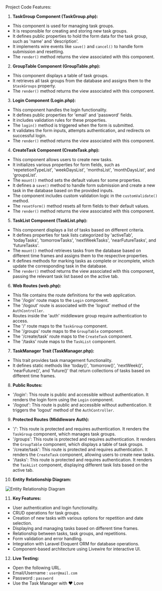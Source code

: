 Project Code Features:

1. **TaskGroup Component (TaskGroup.php):**
- This component is used for managing task groups.
- It is responsible for creating and storing new task groups.
- It defines public properties to hold the form data for the task group, such as 'name' and 'description'.
- It implements wire events like `save()` and `cancel()` to handle form submission and resetting.
- The `render()` method returns the view associated with this component.

2. **GroupTable Component (GroupTable.php):**
- This component displays a table of task groups.
- It retrieves all task groups from the database and assigns them to the `$taskGroups` property.
- The `render()` method returns the view associated with this component.

3. **Login Component (Login.php):**
- This component handles the login functionality.
- It defines public properties for 'email' and 'password' fields.
- It includes validation rules for these properties.
- The `login()` method is triggered when the form is submitted.
- It validates the form inputs, attempts authentication, and redirects on successful login.
- The `render()` method returns the view associated with this component.

4. **CreateTask Component (CreateTask.php):**
- This component allows users to create new tasks.
- It initializes various properties for form fields, such as 'repetetionTypeList', 'weekDaysList', 'monthsList', 'monthDaysList', and 'groupsList'.
- The `mount()` method sets the default values for some properties.
- It defines a `save()` method to handle form submission and create a new task in the database based on the provided inputs.
- The component includes custom validation logic in the `customValidate()` method.
- The `resetForm()` method resets all form fields to their default values.
- The `render()` method returns the view associated with this component.

5. **TaskList Component (TaskList.php):**
- This component displays a list of tasks based on different criteria.
- It defines properties for task lists categorized by 'activeTab', 'todayTasks', 'tomorrowTasks', 'nextWeekTasks', 'nearFutureTasks', and 'futureTasks'.
- The `mount()` method retrieves tasks from the database based on different time frames and assigns them to the respective properties.
- It defines methods for marking tasks as complete or incomplete, which update the corresponding task in the database.
- The `render()` method returns the view associated with this component, passing the relevant task list based on the active tab.

6. **Web Routes (web.php):**
- This file contains the route definitions for the web application.
- The '/login' route maps to the `Login` component.
- The '/logout' route is associated with the 'logout' method of the `AuthController`.
- Routes inside the 'auth' middleware group require authentication to access.
- The '/' route maps to the `TaskGroup` component.
- The '/groups' route maps to the `GroupTable` component.
- The '/create/task' route maps to the `CreateTask` component.
- The '/tasks' route maps to the `TaskList` component.

7. **TaskManager Trait (TaskManager.php):**
- This trait provides task management functionality.
- It defines static methods like 'today()', 'tomorrow()', 'nextWeek()', 'nearFuture()', and 'future()' that return collections of tasks based on different time frames.

8. **Public Routes:**
- '/login': This route is public and accessible without authentication. It renders the login form using the `Login` component.
- '/logout': This route is public and accessible without authentication. It triggers the 'logout' method of the `AuthController`.

9. **Protected Routes (Middleware Auth):**
- '/': This route is protected and requires authentication. It renders the `TaskGroup` component, which manages task groups.
- '/groups': This route is protected and requires authentication. It renders the `GroupTable` component, which displays a table of task groups.
- '/create/task': This route is protected and requires authentication. It renders the `CreateTask` component, allowing users to create new tasks.
- '/tasks': This route is protected and requires authentication. It renders the `TaskList` component, displaying different task lists based on the active tab.

10. **Entity Relationship Diagram:**

![Entity Relationship Diagram](https://github.com/umairdevelops/jabutest/assets/69592870/e918beb4-d21f-4715-a12e-7caa2a4a712b)


11. **Key Features:**
- User authentication and login functionality.
- CRUD operations for task groups.
- Creation of new tasks with various options for repetition and date selection.
- Displaying and managing tasks based on different time frames.
- Relationship between tasks, task groups, and repetitions.
- Form validation and error handling.
- Integration with Laravel Eloquent ORM for database operations.
- Component-based architecture using Livewire for interactive UI.

12. **Live Testing:**
- Open the following URL.
- Email/Username : `user@mail.com`
- Password : `password`
- Use the Task Manager with ❤️ Love
